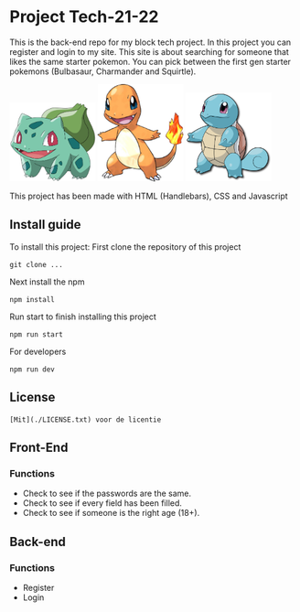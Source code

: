 # Project Tech-21-22
This is the back-end repo for my block tech project. In this project you can register and login to my site.
This site is about searching for someone that likes the same starter pokemon.
You can pick between the first gen starter pokemons (Bulbasaur, Charmander and Squirtle).

<section float="left">
<img src="/public/images/bulbasaur.png" width="150" alt="Bulbasaur">
<img src="/public/images/Charmander.png" width="150" alt="Charmander">
<img src="/public/images/squirtle.png" width="150" alt="Squirtle">
</section>

This project has been made with HTML (Handlebars), CSS and Javascript

## Install guide
To install this project:
First clone the repository of this project
```
git clone ...
```

Next install the npm
```
npm install
```

Run start to finish installing this project
```
npm run start
```

For developers
```
npm run dev
```

## License
```
[Mit](./LICENSE.txt) voor de licentie
```

## Front-End
### Functions
- Check to see if the passwords are the same.
- Check to see if every field has been filled.
- Check to see if someone is the right age (18+).

## Back-end
### Functions
- Register
- Login